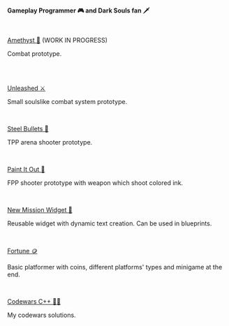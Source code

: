 <b>Gameplay Programmer 🎮 and Dark Souls fan 🗡️</b>

</br>

[Amethyst 💜](https://github.com/apokrif6/Amethyst) (WORK IN PROGRESS)

Combat prototype.

</br>

</br>

[Unleashed ⚔️](https://github.com/apokrif6/Unleashed)

Small soulslike combat system prototype.

</br>

[Steel Bullets 🔫](https://github.com/apokrif6/SteelBullets)

TPP arena shooter prototype.

</br>

[Paint It Out 🎨](https://github.com/apokrif6/PaintItOut)

FPP shooter prototype with weapon which shoot colored ink.

</br>

[New Mission Widget 📔](https://github.com/apokrif6/NewMissionWidget)

Reusable widget with dynamic text creation. Can be used in blueprints.

</br>

[Fortune 🪙](https://github.com/apokrif6/Fortune)

Basic platformer with coins, different platforms' types and minigame at the end.

</br>

[Codewars C++ 👨‍💻](https://github.com/apokrif6/codewars-cpp)

My codewars solutions.
